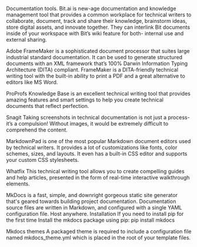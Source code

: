 Documentation tools.
Bit.ai is new-age documentation and knowledge management tool that provides a common workplace for technical writers to collaborate, document, track and share their knowledge, brainstorm ideas, store digital assets, and innovate together. They can interlink Bit documents inside of your workspace with Bit’s wiki feature for both- internal use and external sharing.

Adobe FrameMaker is a sophisticated document processor that suites large industrial standard documentation. It can be used to generate structured documents with an XML framework that’s 100% Darwin Information Typing Architecture (DITA) compliant. FrameMaker is a DITA-friendly technical writing tool with the built-in ability to print a PDF and a great alternative to editors like MS Word.

ProProfs Knowledge Base is an excellent technical writing tool that provides amazing features and smart settings to help you create technical documents that reflect perfection.

Snagit Taking screenshots in technical documentation is not just a process- it’s a compulsion! Without images, it would be extremely difficult to comprehend the content.

MarkdownPad is one of the most popular Markdown document editors used by technical writers. It provides a lot of customizations like fonts, color schemes, sizes, and layouts. It even has a built-in CSS editor and supports your custom CSS stylesheets.
 
Whatfix This technical writing tool allows you to create compelling guides and help articles, presented in the form of real-time interactive walkthrough elements.


MkDocs is a fast, simple, and downright gorgeous static site generator that's geared towards building project documentation. Documentation source files are written in Markdown, and configured with a single YAML configuration file. Host anywhere.
Installation
If you need to install pip for the first time
Install the mkdocs package using pip:
pip install mkdocs


Mkdocs themes
A packaged theme is required to include a configuration file named mkdocs_theme.yml which is placed in the root of your template files.